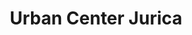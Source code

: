 ---
title: "Urban Center Jurica"
url: /santiago-de-queretaro/urban-center-jurica/
shop: Einkaufszentrum
---